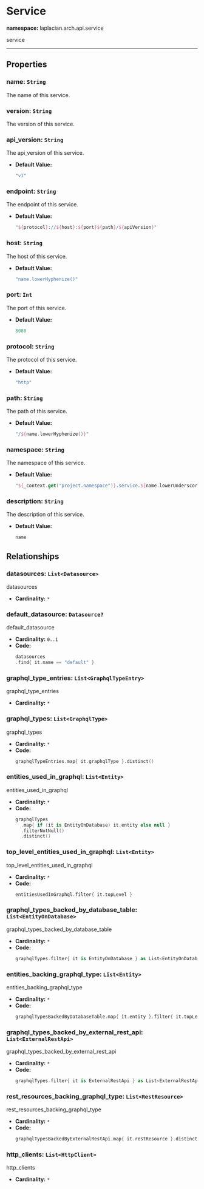 # **Service**
**namespace:** laplacian.arch.api.service

service



---

## Properties

### name: `String`
The name of this service.

### version: `String`
The version of this service.

### api_version: `String`
The api_version of this service.
- **Default Value:**
  ```kotlin
  "v1"
  ```

### endpoint: `String`
The endpoint of this service.
- **Default Value:**
  ```kotlin
  "${protocol}://${host}:${port}${path}/${apiVersion}"
  ```

### host: `String`
The host of this service.
- **Default Value:**
  ```kotlin
  "name.lowerHyphenize()"
  ```

### port: `Int`
The port of this service.
- **Default Value:**
  ```kotlin
  8080
  ```

### protocol: `String`
The protocol of this service.
- **Default Value:**
  ```kotlin
  "http"
  ```

### path: `String`
The path of this service.
- **Default Value:**
  ```kotlin
  "/${name.lowerHyphenize()}"
  ```

### namespace: `String`
The namespace of this service.
- **Default Value:**
  ```kotlin
  "${_context.get("project.namespace")}.service.${name.lowerUnderscorize()}"
  ```

### description: `String`
The description of this service.
- **Default Value:**
  ```kotlin
  name
  ```

## Relationships

### datasources: `List<Datasource>`
datasources
- **Cardinality:** `*`

### default_datasource: `Datasource?`
default_datasource
- **Cardinality:** `0..1`
- **Code:**
  ```kotlin
  datasources
  .find{ it.name == "default" }
  ```

### graphql_type_entries: `List<GraphqlTypeEntry>`
graphql_type_entries
- **Cardinality:** `*`

### graphql_types: `List<GraphqlType>`
graphql_types
- **Cardinality:** `*`
- **Code:**
  ```kotlin
  graphqlTypeEntries.map{ it.graphqlType }.distinct()
  ```

### entities_used_in_graphql: `List<Entity>`
entities_used_in_graphql
- **Cardinality:** `*`
- **Code:**
  ```kotlin
  graphqlTypes
    .map{ if (it is EntityOnDatabase) it.entity else null }
    .filterNotNull()
    .distinct()
  ```

### top_level_entities_used_in_graphql: `List<Entity>`
top_level_entities_used_in_graphql
- **Cardinality:** `*`
- **Code:**
  ```kotlin
  entitiesUsedInGraphql.filter{ it.topLevel }
  ```

### graphql_types_backed_by_database_table: `List<EntityOnDatabase>`
graphql_types_backed_by_database_table
- **Cardinality:** `*`
- **Code:**
  ```kotlin
  graphqlTypes.filter{ it is EntityOnDatabase } as List<EntityOnDatabase>
  ```

### entities_backing_graphql_type: `List<Entity>`
entities_backing_graphql_type
- **Cardinality:** `*`
- **Code:**
  ```kotlin
  graphqlTypesBackedByDatabaseTable.map{ it.entity }.filter{ it.topLevel }
  ```

### graphql_types_backed_by_external_rest_api: `List<ExternalRestApi>`
graphql_types_backed_by_external_rest_api
- **Cardinality:** `*`
- **Code:**
  ```kotlin
  graphqlTypes.filter{ it is ExternalRestApi } as List<ExternalRestApi>
  ```

### rest_resources_backing_graphql_type: `List<RestResource>`
rest_resources_backing_graphql_type
- **Cardinality:** `*`
- **Code:**
  ```kotlin
  graphqlTypesBackedByExternalRestApi.map{ it.restResource }.distinct()
  ```

### http_clients: `List<HttpClient>`
http_clients
- **Cardinality:** `*`
